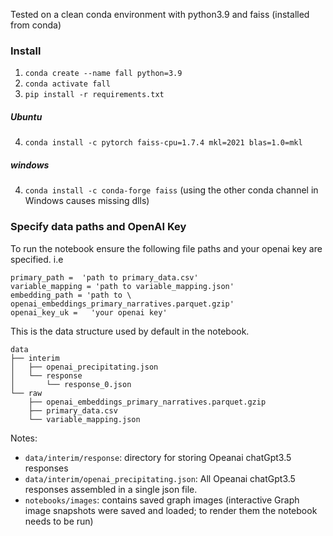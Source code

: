 
Tested on a clean conda environment with python3.9 and faiss (installed from conda)

### Install
1. `conda create --name fall python=3.9`
2. `conda activate fall`
3. `pip install -r requirements.txt`
##### Ubuntu
4. `conda install -c pytorch faiss-cpu=1.7.4 mkl=2021 blas=1.0=mkl`
##### windows  
4. `conda install -c conda-forge faiss` (using the other conda channel in Windows causes missing dlls)

### Specify data paths and OpenAI Key

To run the notebook ensure the following file paths and your openai key are specified. i.e

```
primary_path =  'path to primary_data.csv'
variable_mapping = 'path to variable_mapping.json'
embedding_path = 'path to \ openai_embeddings_primary_narratives.parquet.gzip'
openai_key_uk =   'your openai key'
```

This is the data structure used by default in the notebook.

```
data
├── interim
│   ├── openai_precipitating.json
│   └── response
│       └── response_0.json
└── raw
    ├── openai_embeddings_primary_narratives.parquet.gzip
    ├── primary_data.csv
    └── variable_mapping.json
```

Notes:
- `data/interim/response`: directory for storing Opeanai chatGpt3.5 responses
- `data/interim/openai_precipitating.json`: All Opeanai chatGpt3.5 responses assembled in a single json file.
- `notebooks/images`: contains saved graph images (interactive Graph image snapshots were saved and loaded; to render them the notebook needs to be run)
